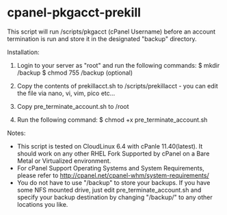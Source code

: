 cpanel-pkgacct-prekill
======================

This script will run /scripts/pkgacct (cPanel Username) before an account termination is run and store it in the designated "backup" directory.

Installation:

1. Login to your server as "root" and run the following commands:
$ mkdir /backup
$ chmod 755 /backup (optional)

2. Copy the contents of prekillacct.sh to /scripts/prekillacct - you can edit the file via nano, vi, vim, pico etc...
3. Copy pre_terminate_account.sh to /root
4. Run the following command:
$ chmod +x pre_terminate_account.sh


Notes:

* This script is tested on CloudLinux 6.4 with cPanle 11.40(latest). It should work on any other RHEL Fork Supported by cPanel on a Bare Metal or Virtualized environment.
* For cPanel Support Operating Systems and System Requirements, please refer to http://cpanel.net/cpanel-whm/system-requirements/
* You do not have to use "/backup" to store your backups. If you have some NFS mounted drive, just edit pre_terminate_account.sh and specify your backup destination by changing "/backup/" to any other locations you like.